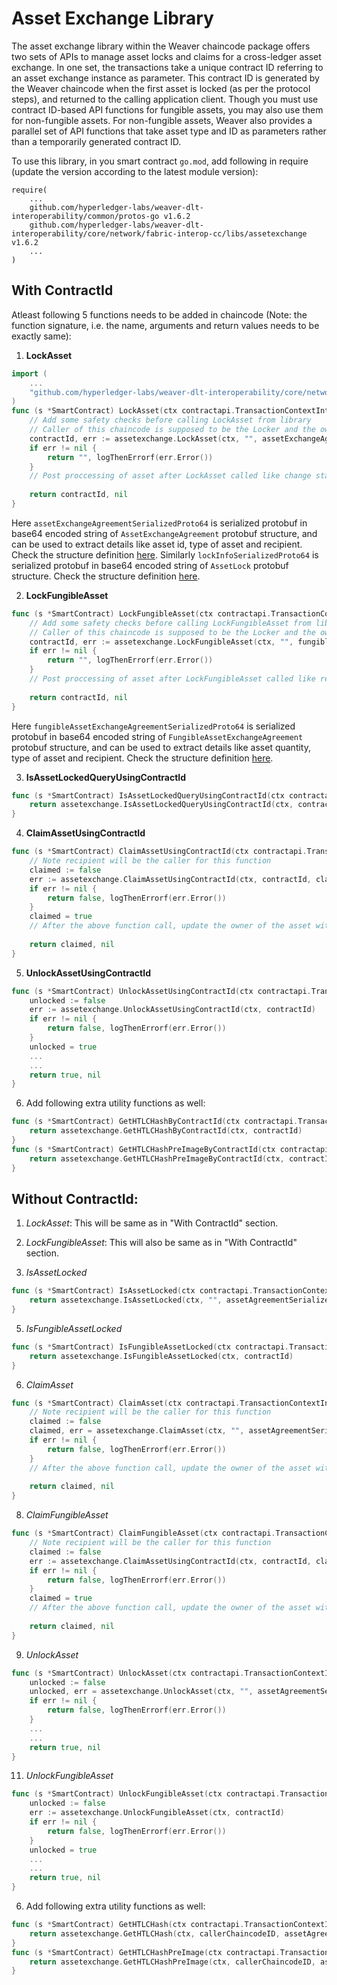 <!--
 Copyright IBM Corp. All Rights Reserved.

 SPDX-License-Identifier: CC-BY-4.0
 -->
# Asset Exchange Library

The asset exchange library within the Weaver chaincode package offers two sets of APIs to manage asset locks and claims for a cross-ledger asset exchange. In one set, the transactions take a unique contract ID referring to an asset exchange instance as parameter. This contract ID is generated by the Weaver chaincode when the first asset is locked (as per the protocol steps), and returned to the calling application client. Though you must use contract ID-based API functions for fungible assets, you may also use them for non-fungible assets. For non-fungible assets, Weaver also provides a parallel set of API functions that take asset type and ID as parameters rather than a temporarily generated contract ID.

To use this library, in you smart contract `go.mod`, add following in require (update the version according to the latest module version):
```
require(
    ...
    github.com/hyperledger-labs/weaver-dlt-interoperability/common/protos-go v1.6.2
    github.com/hyperledger-labs/weaver-dlt-interoperability/core/network/fabric-interop-cc/libs/assetexchange v1.6.2
    ...
)
```

## With ContractId

Atleast following 5 functions needs to be added in chaincode (Note: the function signature, i.e. the name,  arguments and return values needs to be exactly same):
1. **LockAsset**
  ```go
  import (
      ...
      "github.com/hyperledger-labs/weaver-dlt-interoperability/core/network/fabric-interop-cc/libs/assetexchange"
  )
  func (s *SmartContract) LockAsset(ctx contractapi.TransactionContextInterface, assetExchangeAgreementSerializedProto64 string, lockInfoSerializedProto64 string) (string, error) {
      // Add some safety checks before calling LockAsset from library
      // Caller of this chaincode is supposed to be the Locker and the owner of the asset being locked.
      contractId, err := assetexchange.LockAsset(ctx, "", assetExchangeAgreementSerializedProto64, lockInfoSerializedProto64)
      if err != nil {
          return "", logThenErrorf(err.Error())
      }
      // Post proccessing of asset after LockAsset called like change status of the asset so that it can't be spent.
      
      return contractId, nil
  }
  ```
  Here `assetExchangeAgreementSerializedProto64` is serialized protobuf in base64 encoded string of `AssetExchangeAgreement` protobuf structure, and can be used to extract details like asset id, type of asset and recipient. Check the structure definition [here](https://github.com/hyperledger-labs/weaver-dlt-interoperability/blob/main/rfcs/formats/assets/exchange.md#representing-two-party-asset-exchange-agreements). 
  Similarly `lockInfoSerializedProto64` is serialized protobuf in base64 encoded string of `AssetLock` protobuf structure. Check the structure definition [here](https://github.com/hyperledger-labs/weaver-dlt-interoperability/blob/main/rfcs/formats/assets/exchange.md#representing-locks-on-assets).
  
2. **LockFungibleAsset**
  ```go
  func (s *SmartContract) LockFungibleAsset(ctx contractapi.TransactionContextInterface, fungibleAssetExchangeAgreementSerializedProto64 string, lockInfoSerializedProto64 string) (string, error) {
      // Add some safety checks before calling LockFungibleAsset from library
      // Caller of this chaincode is supposed to be the Locker and the owner of the asset being locked.
      contractId, err := assetexchange.LockFungibleAsset(ctx, "", fungibleAssetExchangeAgreementSerializedProto64, lockInfoSerializedProto64)
      if err != nil {
          return "", logThenErrorf(err.Error())
      }
      // Post proccessing of asset after LockFungibleAsset called like reduce the amount of tokens owned by the locker, or mark it locked so that it can't be spent.
      
      return contractId, nil
  }
  ```
  Here `fungibleAssetExchangeAgreementSerializedProto64` is serialized protobuf in base64 encoded string of `FungibleAssetExchangeAgreement` protobuf structure, and can be used to extract details like asset quantity, type of asset and recipient. Check the structure definition [here](https://github.com/hyperledger-labs/weaver-dlt-interoperability/blob/main/rfcs/formats/assets/exchange.md#representing-two-party-asset-exchange-agreements).
  
3. **IsAssetLockedQueryUsingContractId**
  ```go
  func (s *SmartContract) IsAssetLockedQueryUsingContractId(ctx contractapi.TransactionContextInterface, contractId string) (bool, error) {
      return assetexchange.IsAssetLockedQueryUsingContractId(ctx, contractId)
  }
  ```
  
4. **ClaimAssetUsingContractId**
  ```go
  func (s *SmartContract) ClaimAssetUsingContractId(ctx contractapi.TransactionContextInterface, contractId, claimInfoSerializedProto64 string) (bool, error) {
      // Note recipient will be the caller for this function
      claimed := false
      err := assetexchange.ClaimAssetUsingContractId(ctx, contractId, claimInfoSerializedProto64)
      if err != nil {
          return false, logThenErrorf(err.Error())
      }
      claimed = true
      // After the above function call, update the owner of the asset with recipeint/caller
      
      return claimed, nil
  }
  ```
  
5. **UnlockAssetUsingContractId**
  ```go
  func (s *SmartContract) UnlockAssetUsingContractId(ctx contractapi.TransactionContextInterface, contractId string) (bool, error) {
      unlocked := false
      err := assetexchange.UnlockAssetUsingContractId(ctx, contractId)
      if err != nil {
          return false, logThenErrorf(err.Error())
      }
      unlocked = true
      ...
      ...
      return true, nil
  }
  ```

6. Add following extra utility functions as well:
  ```go
  func (s *SmartContract) GetHTLCHashByContractId(ctx contractapi.TransactionContextInterface, contractId string) (string, error) {
      return assetexchange.GetHTLCHashByContractId(ctx, contractId)
  }
  func (s *SmartContract) GetHTLCHashPreImageByContractId(ctx contractapi.TransactionContextInterface, contractId string) (string, error) {
      return assetexchange.GetHTLCHashPreImageByContractId(ctx, contractId)
  }
  ```

## Without ContractId:

1. *LockAsset*: This will be same as in "With ContractId" section.

2. *LockFungibleAsset*: This will also be same as in "With ContractId" section.

3. *IsAssetLocked*
```go
func (s *SmartContract) IsAssetLocked(ctx contractapi.TransactionContextInterface, assetAgreementSerializedProto64 string) (bool, error) {
    return assetexchange.IsAssetLocked(ctx, "", assetAgreementSerializedProto64)
}
```

5. *IsFungibleAssetLocked*
```go
func (s *SmartContract) IsFungibleAssetLocked(ctx contractapi.TransactionContextInterface, contractId string) (bool, error) {
    return assetexchange.IsFungibleAssetLocked(ctx, contractId)
}
```

6. *ClaimAsset*
```go
func (s *SmartContract) ClaimAsset(ctx contractapi.TransactionContextInterface, assetAgreementSerializedProto64 string, claimInfoSerializedProto64 string) (bool, error) {
    // Note recipient will be the caller for this function
    claimed := false
    claimed, err = assetexchange.ClaimAsset(ctx, "", assetAgreementSerializedProto64, claimInfoSerializedProto64)
    if err != nil {
        return false, logThenErrorf(err.Error())
    }
    // After the above function call, update the owner of the asset with recipeint/caller
    
    return claimed, nil
}
```

8. *ClaimFungibleAsset*
```go
func (s *SmartContract) ClaimFungibleAsset(ctx contractapi.TransactionContextInterface, contractId, claimInfoSerializedProto64 string) (bool, error) {
    // Note recipient will be the caller for this function
    claimed := false
    err := assetexchange.ClaimAssetUsingContractId(ctx, contractId, claimInfoSerializedProto64)
    if err != nil {
        return false, logThenErrorf(err.Error())
    }
    claimed = true
    // After the above function call, update the owner of the asset with recipeint/caller
    
    return claimed, nil
}
```

9. *UnlockAsset*
```go
func (s *SmartContract) UnlockAsset(ctx contractapi.TransactionContextInterface, assetAgreementSerializedProto64 string) (bool, error) {
    unlocked := false
    unlocked, err = assetexchange.UnlockAsset(ctx, "", assetAgreementSerializedProto64)
    if err != nil {
        return false, logThenErrorf(err.Error())
    }
    ...
    ...
    return true, nil
}
```

11. *UnlockFungibleAsset*
```go
func (s *SmartContract) UnlockFungibleAsset(ctx contractapi.TransactionContextInterface, contractId string) (bool, error) {
    unlocked := false
    err := assetexchange.UnlockFungibleAsset(ctx, contractId)
    if err != nil {
        return false, logThenErrorf(err.Error())
    }
    unlocked = true
    ...
    ...
    return true, nil
}
```

6. Add following extra utility functions as well:
  ```go
  func (s *SmartContract) GetHTLCHash(ctx contractapi.TransactionContextInterface, callerChaincodeID, assetAgreementBytesBase64 string) (string, error) {
      return assetexchange.GetHTLCHash(ctx, callerChaincodeID, assetAgreementBytesBase64)
  }
  func (s *SmartContract) GetHTLCHashPreImage(ctx contractapi.TransactionContextInterface, callerChaincodeID, assetAgreementBytesBase64 string) (string, error) {
      return assetexchange.GetHTLCHashPreImage(ctx, callerChaincodeID, assetAgreementBytesBase64)
  }
  ```
